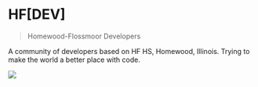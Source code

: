 # HF[DEV]
> Homewood-Flossmoor Developers

A community of developers based on HF HS, Homewood, Illinois. Trying to make the world a better place with code.

<img src="https://media.discordapp.net/attachments/1021962802820304997/1032492578836320316/5.png"/>
